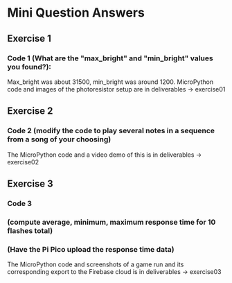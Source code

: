 # Mini Question Answers

## Exercise 1
### Code 1 (What are the "max_bright" and "min_bright" values you found?):
Max_bright was about 31500, min_bright was around 1200. MicroPython code and images of the photoresistor setup are in deliverables -> exercise01


## Exercise 2
### Code 2 (modify the code to play several notes in a sequence from a song of your choosing)
The MicroPython code and a video demo of this is in deliverables -> exercise02

## Exercise 3
### Code 3 
### (compute average, minimum, maximum response time for 10 flashes total)
### (Have the Pi Pico upload the response time data)
The MicroPython code and screenshots of a game run and its corresponding export to the Firebase cloud is in deliverables -> exercise03
